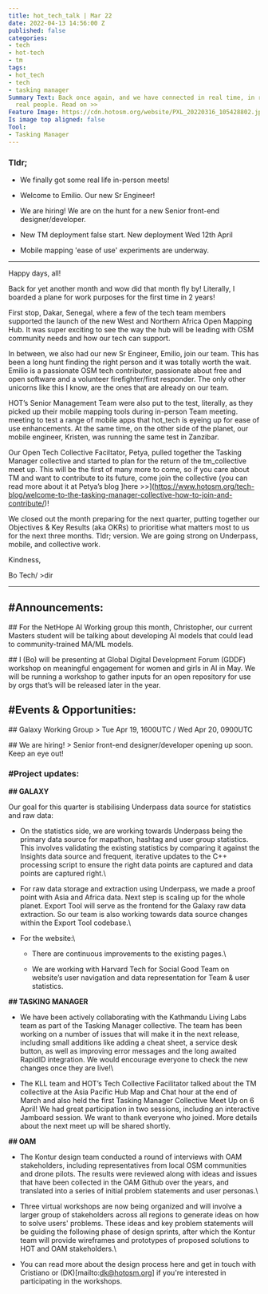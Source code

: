 ```yaml
---
title: hot_tech_talk | Mar 22
date: 2022-04-13 14:56:00 Z
published: false
categories:
- tech
- hot-tech
- tm
tags:
- hot_tech
- tech
- tasking manager
Summary Text: Back once again, and we have connected in real time, in real life, with
  real people. Read on >>
Feature Image: https://cdn.hotosm.org/website/PXL_20220316_105428802.jpeg
Is image top aligned: false
Tool:
- Tasking Manager
---
```


### Tldr;

* We finally got some real life in-person meets!

* Welcome to Emilio. Our new Sr Engineer!

* We are hiring! We are on the hunt for a new Senior front-end designer/developer.

* New TM deployment false start. New deployment Wed 12th April

* Mobile mapping 'ease of use' experiments are underway.

---

Happy days, all!

Back for yet another month and wow did that month fly by! Literally, I boarded a plane for work purposes for the first time in 2 years!

First stop, Dakar, Senegal, where a few of the tech team members supported the launch of the new West and Northern Africa Open Mapping Hub. It was super exciting to see the way the hub will be leading with OSM community needs and how our tech can support.

In between, we also had our new Sr Engineer, Emilio, join our team. This has been a long hunt finding the right person and it was totally worth the wait. Emilio is a passionate OSM tech contributor, passionate about free and open software and a volunteer firefighter/first responder. The only other unicorns like this I know, are the ones that are already on our team.

HOT’s Senior Management Team were also put to the test, literally, as they picked up their mobile mapping tools during in-person Team meeting.  meeting to test a range of mobile apps that hot_tech is eyeing up for ease of use enhancements. At the same time, on the other side of the planet, our mobile engineer, Kristen, was running the same test in Zanzibar.

Our Open Tech Collective Faciltator, Petya, pulled together the Tasking Manager collective and started to plan for the return of the tm_collective meet up. This will be the first of many more to come, so if you care about TM and want to contribute to its future, come join the collective (you can read more about it at Petya’s blog \]here >>\](https://www.hotosm.org/tech-blog/welcome-to-the-tasking-manager-collective-how-to-join-and-contribute/)!

We closed out the month preparing for the next quarter, putting together our Objectives & Key Results (aka OKRs) to prioritise what matters most to us for the next three months. Tldr; version. We are going strong on Underpass, mobile, and collective work.

Kindness,

Bo
Tech/ >dir

---

## #Announcements:

\## For the NetHope AI Working group this month, Christopher, our current Masters student will be talking about developing AI models that could lead to community-trained MA/ML models.

\## I (Bo) will be presenting at Global Digital Development Forum (GDDF) workshop on meaningful engagement for women and girls in AI in May. We will be running a workshop to gather inputs for an open repository for use by orgs that’s will be released later in the year.

## #Events & Opportunities:

\## Galaxy Working Group > Tue Apr 19, 1600UTC / Wed Apr 20, 0900UTC

\## We are hiring! > Senior front-end designer/developer opening up soon. Keep an eye out!

### #Project updates:

**## GALAXY**

Our goal for this quarter is stabilising Underpass data source for statistics and raw data:

* On the statistics side, we are working towards Underpass being the primary data source for mapathon, hashtag and user group statistics. This involves validating the existing statistics by comparing it against the Insights data source and frequent, iterative updates to the C\+\+ processing script to ensure the right data points are captured and data points are captured right.\\

* For raw data storage and extraction using Underpass, we made a proof point with Asia and Africa data. Next step is scaling up for the whole planet. Export Tool will serve as the frontend for the Galaxy raw data extraction. So our team is also working towards data source changes within the Export Tool codebase.\\

* For the website:\\

  * There are continuous improvements to the existing pages.\\

  * We are working with Harvard Tech for Social Good Team on website’s user navigation and data representation for Team & user statistics.

**## TASKING MANAGER**

* We have been actively collaborating with the Kathmandu Living Labs team as part of the Tasking Manager collective. The team has been working on a number of issues that will make it in the next release, including small additions like adding a cheat sheet, a service desk button, as well as improving error messages and the long awaited RapidID integration. We would encourage everyone to check the new changes once they are live!\\

* The KLL team and HOT’s Tech Collective Facilitator talked about the TM collective at the Asia Pacific Hub Map and Chat hour at the end of March and also held the first Tasking Manager Collective Meet Up on 6 April! We had great participation in two sessions, including an interactive Jamboard session. We want to thank everyone who joined. More details about the next meet up will be shared shortly.

**## OAM**

* The Kontur design team conducted a round of interviews with OAM stakeholders, including representatives from local OSM communities and drone pilots. The results were reviewed along with ideas and issues that have been collected in the OAM Github over the years, and translated into a series of initial problem statements and user personas.\\

* Three virtual workshops are now being organized and will involve a larger group of stakeholders across all regions to generate ideas on how to solve users' problems. These ideas and key problem statements will be guiding the following phase of design sprints, after which the Kontur team will provide wireframes and prototypes of proposed solutions to HOT and OAM stakeholders.\\

* You can read more about the design process here and get in touch with Cristiano or (DK)\[mailto:dk@hotosm.org\] if you're interested in participating in the workshops.